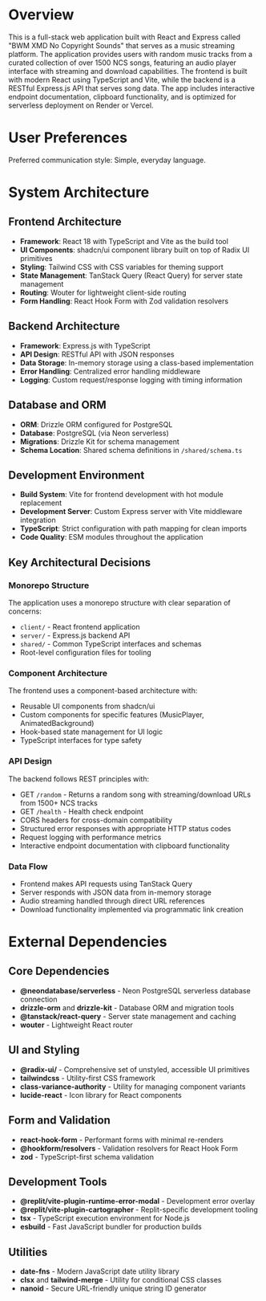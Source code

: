 # Overview

This is a full-stack web application built with React and Express called "BWM XMD No Copyright Sounds" that serves as a music streaming platform. The application provides users with random music tracks from a curated collection of over 1500 NCS songs, featuring an audio player interface with streaming and download capabilities. The frontend is built with modern React using TypeScript and Vite, while the backend is a RESTful Express.js API that serves song data. The app includes interactive endpoint documentation, clipboard functionality, and is optimized for serverless deployment on Render or Vercel.

# User Preferences

Preferred communication style: Simple, everyday language.

# System Architecture

## Frontend Architecture
- **Framework**: React 18 with TypeScript and Vite as the build tool
- **UI Components**: shadcn/ui component library built on top of Radix UI primitives
- **Styling**: Tailwind CSS with CSS variables for theming support
- **State Management**: TanStack Query (React Query) for server state management
- **Routing**: Wouter for lightweight client-side routing
- **Form Handling**: React Hook Form with Zod validation resolvers

## Backend Architecture
- **Framework**: Express.js with TypeScript
- **API Design**: RESTful API with JSON responses
- **Data Storage**: In-memory storage using a class-based implementation
- **Error Handling**: Centralized error handling middleware
- **Logging**: Custom request/response logging with timing information

## Database and ORM
- **ORM**: Drizzle ORM configured for PostgreSQL
- **Database**: PostgreSQL (via Neon serverless)
- **Migrations**: Drizzle Kit for schema management
- **Schema Location**: Shared schema definitions in `/shared/schema.ts`

## Development Environment
- **Build System**: Vite for frontend development with hot module replacement
- **Development Server**: Custom Express server with Vite middleware integration
- **TypeScript**: Strict configuration with path mapping for clean imports
- **Code Quality**: ESM modules throughout the application

## Key Architectural Decisions

### Monorepo Structure
The application uses a monorepo structure with clear separation of concerns:
- `client/` - React frontend application
- `server/` - Express.js backend API
- `shared/` - Common TypeScript interfaces and schemas
- Root-level configuration files for tooling

### Component Architecture
The frontend uses a component-based architecture with:
- Reusable UI components from shadcn/ui
- Custom components for specific features (MusicPlayer, AnimatedBackground)
- Hook-based state management for UI logic
- TypeScript interfaces for type safety

### API Design
The backend follows REST principles with:
- GET `/random` - Returns a random song with streaming/download URLs from 1500+ NCS tracks
- GET `/health` - Health check endpoint
- CORS headers for cross-domain compatibility
- Structured error responses with appropriate HTTP status codes
- Request logging with performance metrics
- Interactive endpoint documentation with clipboard functionality

### Data Flow
- Frontend makes API requests using TanStack Query
- Server responds with JSON data from in-memory storage
- Audio streaming handled through direct URL references
- Download functionality implemented via programmatic link creation

# External Dependencies

## Core Dependencies
- **@neondatabase/serverless** - Neon PostgreSQL serverless database connection
- **drizzle-orm** and **drizzle-kit** - Database ORM and migration tools
- **@tanstack/react-query** - Server state management and caching
- **wouter** - Lightweight React router

## UI and Styling
- **@radix-ui/** - Comprehensive set of unstyled, accessible UI primitives
- **tailwindcss** - Utility-first CSS framework
- **class-variance-authority** - Utility for managing component variants
- **lucide-react** - Icon library for React components

## Form and Validation
- **react-hook-form** - Performant forms with minimal re-renders
- **@hookform/resolvers** - Validation resolvers for React Hook Form
- **zod** - TypeScript-first schema validation

## Development Tools
- **@replit/vite-plugin-runtime-error-modal** - Development error overlay
- **@replit/vite-plugin-cartographer** - Replit-specific development tooling
- **tsx** - TypeScript execution environment for Node.js
- **esbuild** - Fast JavaScript bundler for production builds

## Utilities
- **date-fns** - Modern JavaScript date utility library
- **clsx** and **tailwind-merge** - Utility for conditional CSS classes
- **nanoid** - Secure URL-friendly unique string ID generator